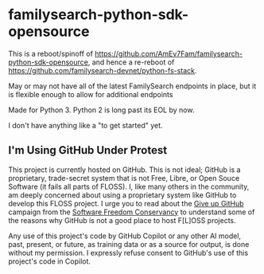 familysearch-python-sdk-opensource
==================================

This is a reboot/spinoff of https://github.com/AmEv7Fam/familysearch-python-sdk-opensource, and hence a re-reboot of https://github.com/familysearch-devnet/python-fs-stack.

May or may not have all of the latest FamilySearch endpoints in place, but it is flexible enough to allow for additional endpoints

Made for Python 3. Python 2 is long past its EOL by now.

I don't have anything like a "to get started" yet.


## I'm Using GitHub Under Protest

This project is currently hosted on GitHub.  This is not ideal; GitHub is a
proprietary, trade-secret system that is not Free, Libre, or Open Souce Software
(it fails all parts of FLOSS). I, like many others in the community, am deeply
concerned about using a proprietary system like GitHub to develop this FLOSS project.
I urge you to read about the [Give up GitHub](https://GiveUpGitHub.org) campaign from
the [Software Freedom Conservancy](https://sfconservancy.org) to understand
some of the reasons why GitHub is not a good place to host F[L]OSS projects.

Any use of this project's code by GitHub Copilot or any other AI model, past, present,
or future, as training data or as a source for output, is done without my permission.
I expressly refuse consent to GitHub's use of this project's code in Copilot.
